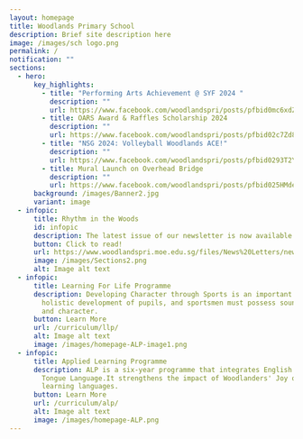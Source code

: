 ```yaml
---
layout: homepage
title: Woodlands Primary School
description: Brief site description here
image: /images/sch logo.png
permalink: /
notification: ""
sections:
  - hero:
      key_highlights:
        - title: "Performing Arts Achievement @ SYF 2024 "
          description: ""
          url: https://www.facebook.com/woodlandspri/posts/pfbid0mc6xdZxuckfehyo2c9k3B6pzuEj4ywYFXBMRDi9wd4F1TezjRwezSosLeF9rx7VMl
        - title: OARS Award & Raffles Scholarship 2024
          description: ""
          url: https://www.facebook.com/woodlandspri/posts/pfbid02c7Zd8apESvxnX4sPNUAy8jq5NUfQQfWW9edcvqW9Xhh5qgkR5SZ9DMTcVBM9D88Vl
        - title: "NSG 2024: Volleyball Woodlands ACE!"
          description: ""
          url: https://www.facebook.com/woodlandspri/posts/pfbid0293T2YpzRGxLUFhBPFwWkh5uugXUGjeVAFvop4cQXYrVMxiaf97m51USGwFn7cgAAl
        - title: Mural Launch on Overhead Bridge
          description: ""
          url: https://www.facebook.com/woodlandspri/posts/pfbid025HMdes9PUwVp2bzdDhE4kCviJXtMpsd1peZUKBR9t55AeE4AauMthYqeECTNVhAtl
      background: /images/Banner2.jpg
      variant: image
  - infopic:
      title: Rhythm in the Woods
      id: infopic
      description: The latest issue of our newsletter is now available.
      button: Click to read!
      url: https://www.woodlandspri.moe.edu.sg/files/News%20Letters/newsletter_2023_1.pdf
      image: /images/Sections2.png
      alt: Image alt text
  - infopic:
      title: Learning For Life Programme
      description: Developing Character through Sports is an important component of
        holistic development of pupils, and sportsmen must possess sound values
        and character.
      button: Learn More
      url: /curriculum/llp/
      alt: Image alt text
      image: /images/homepage-ALP-image1.png
  - infopic:
      title: Applied Learning Programme
      description: ALP is a six-year programme that integrates English and Mother
        Tongue Language.It strengthens the impact of Woodlanders' Joy of
        learning languages.
      button: Learn More
      url: /curriculum/alp/
      alt: Image alt text
      image: /images/homepage-ALP.png
---
```

